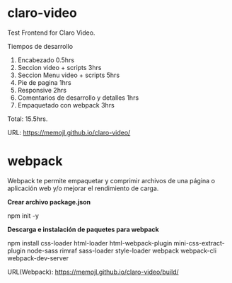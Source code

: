 # claro-video
Test Frontend for Claro Video.

Tiempos de desarrollo
1. Encabezado 0.5hrs
2. Seccion video + scripts 3hrs
3. Seccion Menu video + scripts 5hrs
4. Pie de pagina 1hrs
5. Responsive 2hrs
6. Comentarios de desarrollo y detalles 1hrs
7. Empaquetado con webpack 3hrs

Total: 15.5hrs.

URL: https://memojl.github.io/claro-video/

# webpack

Webpack te permite empaquetar y comprimir archivos de una página o aplicación web y/o mejorar el rendimiento de carga. 

**Crear archivo package.json**

npm init -y

**Descarga e instalación de paquetes para webpack** 

npm install css-loader html-loader html-webpack-plugin mini-css-extract-plugin node-sass rimraf sass-loader style-loader webpack webpack-cli webpack-dev-server

URL(Webpack): https://memojl.github.io/claro-video/build/
